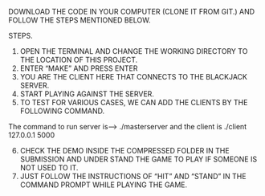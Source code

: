 DOWNLOAD THE CODE IN YOUR COMPUTER (CLONE IT FROM GIT.) AND FOLLOW THE STEPS MENTIONED BELOW.

STEPS.
1.	OPEN THE TERMINAL AND CHANGE THE WORKING DIRECTORY TO THE LOCATION OF THIS PROJECT.
2.	ENTER “MAKE” AND PRESS ENTER
3.	YOU ARE THE CLIENT HERE THAT CONNECTS TO THE BLACKJACK SERVER. 
4.	START PLAYING AGAINST THE SERVER.
5.	TO TEST FOR VARIOUS CASES, WE CAN ADD THE CLIENTS BY THE FOLLOWING COMMAND.

The command to run server is-->  ./masterserver and the client is ./client 127.0.0.1 5000

6.	CHECK THE DEMO INSIDE THE COMPRESSED FOLDER IN THE SUBMISSION AND UNDER STAND THE GAME TO PLAY IF SOMEONE IS NOT USED TO IT.
7.	JUST FOLLOW THE INSTRUCTIONS OF “HIT” AND “STAND” IN THE COMMAND PROMPT WHILE PLAYING THE GAME.
